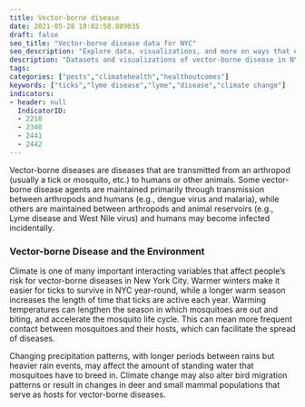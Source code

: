```yaml
---
title: Vector-borne disease
date: 2021-05-28 18:02:58.809035
draft: false
seo_title: "Vector-borne disease data for NYC"
seo_description: "Explore data, visualizations, and more on ways that environments shape health in New York City's neighborhoods."
description: "Datasets and visualizations of vector-borne disease in NYC."
tags: 
categories: ["pests","climatehealth","healthoutcomes"]
keywords: ["ticks","lyme disease","lyme","disease","climate change"]
indicators:
- header: null
  IndicatorID:
  - 2218
  - 2340
  - 2441
  - 2442
---
```


Vector-borne diseases are diseases that are transmitted from an arthropod (usually a tick or mosquito, etc.) to humans or other animals. Some vector-borne disease agents are maintained primarily through transmission between arthropods and humans (e.g., dengue virus and malaria), while others are maintained between arthropods and animal reservoirs (e.g., Lyme disease and West Nile virus) and humans may become infected incidentally.

### Vector-borne Disease and the Environment

Climate is one of many important interacting variables that affect people’s risk for vector-borne diseases in New York City. Warmer winters make it easier for ticks to survive in NYC year-round, while a longer warm season increases the length of time that ticks are active each year. Warming temperatures can lengthen the season in which mosquitoes are out and biting, and accelerate the mosquito life cycle. This can mean more frequent contact between mosquitoes and their hosts, which can facilitate the spread of diseases.

Changing precipitation patterns, with longer periods between rains but heavier rain events, may affect the amount of standing water that mosquitoes have to breed in. Climate change may also alter bird migration patterns or result in changes in deer and small mammal populations that serve as hosts for vector-borne diseases.